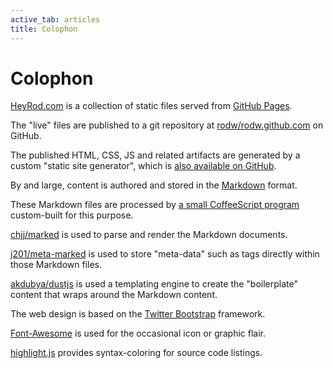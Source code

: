 ```yaml
---
active_tab: articles
title: Colophon
---
```

# Colophon

[HeyRod.com](http://heyrod.com/) is a collection of static files served from [GitHub Pages](https://pages.github.com/).

The "live" files are published to a git repository at [rodw/rodw.github.com](https://github.com/rodw/rodw.github.com/) on GitHub.

The published HTML, CSS, JS and related artifacts are generated by a custom "static site generator", which is [also available on GitHub](https://github.com/rodw/rodw.github.com/tree/source).

By and large, content is authored and stored in the [Markdown](https://daringfireball.net/projects/markdown/) format.

These Markdown files are processed by [a small CoffeeScript program](https://github.com/rodw/rodw.github.com/blob/source/lib/scratch.coffee) custom-built for this purpose.

[chjj/marked](https://github.com/chjj/marked) is used to parse and render the Markdown documents.

[j201/meta-marked](https://github.com/j201/meta-marked) is used to store "meta-data" such as tags directly within those Markdown files.

[akdubya/dustjs](http://akdubya.github.io/dustjs/) is used a templating engine to create the "boilerplate" content that wraps around the Markdown content.

The web design is based on the [Twitter Bootstrap](http://getbootstrap.com/) framework.

[Font-Awesome](https://fortawesome.github.io/Font-Awesome/) is used for the occasional icon or graphic flair.

[highlight.js](https://highlightjs.org/) provides syntax-coloring for source code listings.
